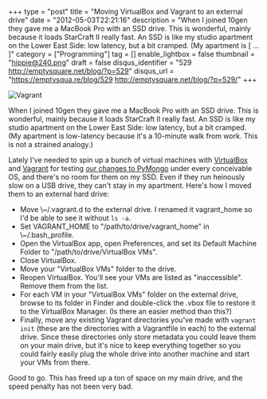 +++
type = "post"
title = "Moving VirtualBox and Vagrant to an external drive"
date = "2012-05-03T22:21:16"
description = "When I joined 10gen they gave me a MacBook Pro with an SSD drive. This is wonderful, mainly because it loads StarCraft II really fast. An SSD is like my studio apartment on the Lower East Side: low latency, but a bit cramped. (My apartment is [ ... ]"
category = ["Programming"]
tag = []
enable_lightbox = false
thumbnail = "hippie@240.png"
draft = false
disqus_identifier = "529 http://emptysquare.net/blog/?p=529"
disqus_url = "https://emptysqua.re/blog/529 http://emptysquare.net/blog/?p=529/"
+++

<p><img style="display:block; margin-left:auto; margin-right:auto;" src="hippie.png" title="Vagrant" /></p>
<p>When I joined 10gen they gave me a MacBook Pro with an SSD drive. This
is wonderful, mainly because it loads StarCraft II really fast. An SSD
is like my studio apartment on the Lower East Side: low latency, but a
bit cramped. (My apartment is low-latency because it's a 10-minute walk
from work. This is not a strained analogy.)</p>
<p>Lately I've needed to spin up a bunch of virtual machines with
<a href="https://www.virtualbox.org/">VirtualBox</a> and
<a href="http://vagrantup.com/">Vagrant</a> for testing <a href="/requests-in-python-and-mongodb/">our changes to
PyMongo</a> under every conceivable
OS, and there's no room for them on my SSD. Even if they run heinously
slow on a USB drive, they can't stay in my apartment. Here's how I moved
them to an external hard drive:</p>
<ul>
<li>Move \~/.vagrant.d to the external drive. I renamed it vagrant_home
    so I'd be able to see it without <code>ls -a</code>.</li>
<li>Set VAGRANT_HOME to "/path/to/drive/vagrant_home" in
    \~/.bash_profile.</li>
<li>Open the VirtualBox app, open Preferences, and set its Default
    Machine Folder to "/path/to/drive/VirtualBox VMs".</li>
<li>Close VirtualBox.</li>
<li>Move your "VirtualBox VMs" folder to the drive.</li>
<li>Reopen VirtualBox. You'll see your VMs are listed as "inaccessible".
    Remove them from the list.</li>
<li>For each VM in your "VirtualBox VMs" folder on the external drive,
    browse to its folder in Finder and double-click the .vbox file to
    restore it to the VirtualBox Manager. (Is there an easier method
    than this?)</li>
<li>Finally, move any existing Vagrant directories you've made with
    <code>vagrant init</code> (these are the directories with a Vagrantfile in
    each) to the external drive. Since these directories only store
    metadata you could leave them on your main drive, but it's nice to
    keep everything together so you could fairly easily plug the whole
    drive into another machine and start your VMs from there.</li>
</ul>
<p>Good to go. This has freed up a ton of space on my main drive, and the
speed penalty has not been very bad.</p>

